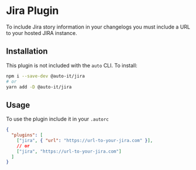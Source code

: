 # Jira Plugin

To include Jira story information in your changelogs you must include a URL to your hosted JIRA instance.

## Installation

This plugin is not included with the `auto` CLI. To install:

```sh
npm i --save-dev @auto-it/jira
# or
yarn add -D @auto-it/jira
```

## Usage

To use the plugin include it in your `.autorc`

```json
{
  "plugins": [
    ["jira", { "url": "https://url-to-your-jira.com" }],
    // or
    ["jira", "https://url-to-your-jira.com"]
  ]
}
```
